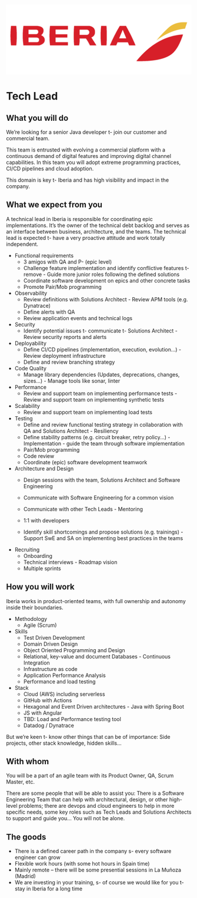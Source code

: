 ![](../static/iberia.png)

# Tech Lead

## What you will do

We’re looking for a senior Java developer t- join our customer and commercial team.

This team is entrusted with evolving a commercial platform with a continuous demand of digital features and improving digital channel capabilities. In this team you will adopt extreme programming practices, CI/CD pipelines and cloud adoption.

This domain is key t- Iberia and has high visibility and impact in the company.

## What we expect from you

A technical lead in Iberia is responsible for coordinating epic implementations. It’s the owner of the technical debt backlog and serves as an interface between business, architecture, and the teams. The technical lead is expected t- have a very proactive attitude and work totally independent.
- Functional requirements
    - 3 amigos with QA and P- (epic level)
    - Challenge feature implementation and identify conflictive features t- remove - Guide more junior roles following the defined solutions
    - Coordinate software development on epics and other concrete tasks
    - Promote Pair/Mob programming
- Observability
    - Review definitions with Solutions Architect - Review APM tools (e.g. Dynatrace)
    - Define alerts with QA
    - Review application events and technical logs
- Security
    - Identify potential issues t- communicate t- Solutions Architect - Review security reports and alerts
- Deployability
    - Define CI/CD pipelines (implementation, execution, evolution...) - Review deployment infrastructure
    - Define and review branching strategy
- Code Quality
    - Manage library dependencies (Updates, deprecations, changes, sizes...) - Manage tools like sonar, linter
- Performance
    - Review and support team on implementing performance tests - Review and support team on implementing synthetic tests
- Scalability
    - Review and support team on implementing load tests
- Testing
    - Define and review functional testing strategy in collaboration with QA and Solutions
Architect - Resiliency
    - Define stability patterns (e.g. circuit breaker, retry policy...) - Implementation - guide the team through software implementation
    - Pair/Mob programming
    - Code review
    - Coordinate (epic) software development teamwork
- Architecture and Design
    - Design sessions with the team, Solutions Architect and Software Engineering
 
    - Communicate with Software Engineering for a common vision
    - Communicate with other Tech Leads - Mentoring
    - 1:1 with developers
    - Identify skill shortcomings and propose solutions (e.g. trainings) - Support SwE and SA on implementing best practices in the teams
- Recruiting
    - Onboarding
    - Technical interviews - Roadmap vision
    - Multiple sprints

## How you will work

Iberia works in product-oriented teams, with full ownership and autonomy inside their boundaries.

- Methodology
    - Agile (Scrum)
- Skills
    - Test Driven Development
    - Domain Driven Design
    - Object Oriented Programming and Design
    - Relational, key-value and document Databases - Continuous Integration
    - Infrastructure as code
    - Application Performance Analysis
    - Performance and load testing
- Stack
    - Cloud (AWS) including serverless
    - GitHub with Actions
    - Hexagonal and Event Driven architectures - Java with Spring Boot
    - JS with Angular
    - TBD: Load and Performance testing tool
    - Datadog / Dynatrace

But we’re keen t- know other things that can be of importance: Side projects, other stack knowledge, hidden skills...

## With whom

You will be a part of an agile team with its Product Owner, QA, Scrum Master, etc.

There are some people that will be able to assist you: There is a Software Engineering Team that can help with architectural, design, or other high-level problems; there are devops and cloud engineers to help in more specific needs, some key roles such as Tech Leads and Solutions Architects to support and guide you... You will not be alone.

## The goods

- There is a defined career path in the company s- every software engineer can grow
- Flexible work hours (with some hot hours in Spain time)
- Mainly remote – there will be some presential sessions in La Muñoza (Madrid)
- We are investing in your training, s- of course we would like for you t- stay in Iberia for a long time
